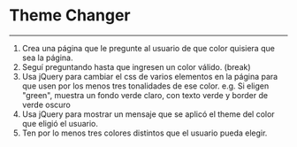 # Theme Changer
___

1. Crea una página que le pregunte al usuario de que color quisiera que sea la página.
2. Seguí preguntando hasta que ingresen un color válido. \(break\)
3. Usa jQuery para cambiar el css de varios elementos en la página para que usen por los menos tres tonalidades de ese color. e.g. Si eligen "green", muestra un fondo verde claro, con texto verde y border de verde oscuro
4. Usa jQuery para mostrar un mensaje que se aplicó el theme del color que eligió el usuario.
5. Ten por lo menos tres colores distintos que el usuario pueda elegir.